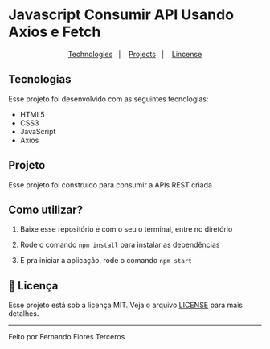 # Javascript Consumir API Usando Axios e Fetch

<p align="center">
  <a href="#-tecnologias">Technologies</a>&nbsp;&nbsp;&nbsp;|&nbsp;&nbsp;&nbsp;
  <a href="#-projeto">Projects</a>&nbsp;&nbsp;&nbsp;|&nbsp;&nbsp;&nbsp;
  <a href="#memo-licença">Lincense</a>
</p>

## Tecnologias

Esse projeto foi desenvolvido com as seguintes tecnologias:

-   HTML5
-   CSS3
-   JavaScript
-   Axios

## Projeto

Esse projeto foi construído para consumir a APIs REST criada

## Como utilizar?

1. Baixe esse repositório e com o seu o terminal, entre no diretório

2. Rode o comando `npm install` para instalar as dependências

3. E pra iniciar a aplicação, rode o comando `npm start`

## :memo: Licença

Esse projeto está sob a licença MIT. Veja o arquivo [LICENSE](.github/LICENSE.md) para mais detalhes.

---

Feito por Fernando Flores Terceros
